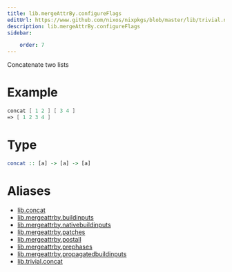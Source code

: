 ```yaml
---
title: lib.mergeAttrBy.configureFlags
editUrl: https://www.github.com/nixos/nixpkgs/blob/master/lib/trivial.nix#L111C12
description: lib.mergeAttrBy.configureFlags
sidebar:

    order: 7
---
```


Concatenate two lists

# Example

```nix
concat [ 1 2 ] [ 3 4 ]
=> [ 1 2 3 4 ]
```

# Type

```haskell
concat :: [a] -> [a] -> [a]
```


# Aliases

- [lib.concat](/nix-doc-comments/reference/lib/lib-concat)
- [lib.mergeattrby.buildinputs](/nix-doc-comments/reference/lib/mergeattrby/lib-mergeattrby-buildinputs)
- [lib.mergeattrby.nativebuildinputs](/nix-doc-comments/reference/lib/mergeattrby/lib-mergeattrby-nativebuildinputs)
- [lib.mergeattrby.patches](/nix-doc-comments/reference/lib/mergeattrby/lib-mergeattrby-patches)
- [lib.mergeattrby.postall](/nix-doc-comments/reference/lib/mergeattrby/lib-mergeattrby-postall)
- [lib.mergeattrby.prephases](/nix-doc-comments/reference/lib/mergeattrby/lib-mergeattrby-prephases)
- [lib.mergeattrby.propagatedbuildinputs](/nix-doc-comments/reference/lib/mergeattrby/lib-mergeattrby-propagatedbuildinputs)
- [lib.trivial.concat](/nix-doc-comments/reference/lib/trivial/lib-trivial-concat)


